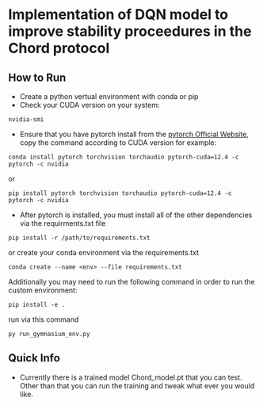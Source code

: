 # Implementation of DQN model to improve stability proceedures in the Chord protocol
## How to Run
- Create a python vertual environment with conda or pip
- Check your CUDA version on your system:
```
nvidia-smi
```
- Ensure that you have pytorch install from the [pytorch Official Website](https://pytorch.org/get-started/locally/), copy the command according to CUDA version
for example: 
```
conda install pytorch torchvision torchaudio pytorch-cuda=12.4 -c pytorch -c nvidia
```
or 
```
pip install pytorch torchvision torchaudio pytorch-cuda=12.4 -c pytorch -c nvidia
```
- After pytorch is installed, you must install all of the other dependencies via the requirments.txt file
```
pip install -r /path/to/requirements.txt
```
or create your conda environment via the requirements.txt
```
conda create --name <env> --file requirements.txt
```
Additionally you may need to run the following command in order to run the custom environment:
```
pip install -e .
```
run via this command
```
py run_gymnasium_env.py
```
## Quick Info
- Currently there is a trained model Chord_model.pt that you can test. Other than that you can run the training and tweak what ever you would like.